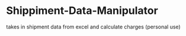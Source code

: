 # Shippiment-Data-Manipulator

takes in shipment data from excel and calculate charges (personal use)
